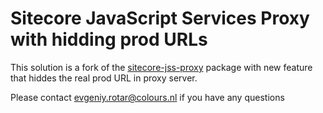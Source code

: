 # Sitecore JavaScript Services Proxy with hidding prod URLs

This solution is a fork of the [sitecore-jss-proxy](https://github.com/Sitecore/jss/tree/master/packages/sitecore-jss-proxy) package with new feature that hiddes the real prod URL in proxy server.

Please contact evgeniy.rotar@colours.nl if you have any questions

